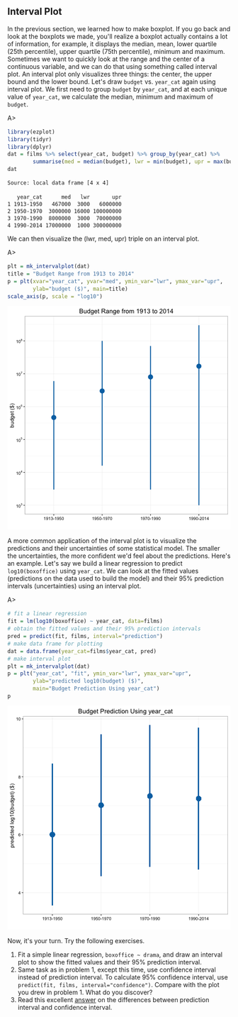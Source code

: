 ## Interval Plot

In the previous section, we learned how to make boxplot. If you go back and look at the boxplots we made, you'll realize a boxplot actually contains a lot of information, for example, it displays the median, mean, lower quartile (25th percentile), upper quartile (75th percentile), minimum and maximum. Sometimes we want to quickly look at the range and the center of a continuous variable, and we can do that using something called interval plot. An interval plot only visualizes three things: the center, the upper bound and the lower bound. Let's draw `budget` vs. `year_cat` again using interval plot. We first need to group `budget` by `year_cat`, and at each unique value of `year_cat`, we calculate the median, minimum and maximum of `budget`.

A>
```r
library(ezplot)
library(tidyr)
library(dplyr)
dat = films %>% select(year_cat, budget) %>% group_by(year_cat) %>%
        summarise(med = median(budget), lwr = min(budget), upr = max(budget))
dat
```

```
Source: local data frame [4 x 4]

   year_cat      med   lwr       upr
1 1913-1950   467000  3000   6000000
2 1950-1970  3000000 16000 100000000
3 1970-1990  8000000  3000  70000000
4 1990-2014 17000000  1000 300000000
```

We can then visualize the (lwr, med, upr) triple on an interval plot. 

A>
```r
plt = mk_intervalplot(dat)
title = "Budget Range from 1913 to 2014"
p = plt(xvar="year_cat", yvar="med", ymin_var="lwr", ymax_var="upr",
        ylab="budget ($)", main=title)
scale_axis(p, scale = "log10")
```

![Range of Budget Over the Years](images/intervalplot_budget_vs_year_cat-1.png) 

A more common application of the interval plot is to visualize the predictions and their uncertainties of some statistical model. The smaller the uncertainties, the more confident we'd feel about the predictions. Here's an example. Let's say we build a linear regression to predict `log10(boxoffice)` using `year_cat`. We can look at the fitted values (predictions on the data used to build the model) and their 95% prediction intervals (uncertainties) using an interval plot.

A>
```r
# fit a linear regression
fit = lm(log10(boxoffice) ~ year_cat, data=films)
# obtain the fitted values and their 95% prediction intervals
pred = predict(fit, films, interval="prediction")
# make data frame for plotting
dat = data.frame(year_cat=films$year_cat, pred)
# make interval plot
plt = mk_intervalplot(dat)
p = plt("year_cat", "fit", ymin_var="lwr", ymax_var="upr", 
        ylab="predicted log10(budget) ($)", 
        main="Budget Prediction Using year_cat")
p
```

![Fitted Values and 95% Prediction Intervals](images/intervalplot_lm-1.png) 

Now, it's your turn. Try the following exercises.

1. Fit a simple linear regression, `boxoffice ~ drama`, and draw an interval plot to show the fitted values and their 95% prediction interval. 
2. Same task as in problem 1, except this time, use confidence interval instead of prediction interval. To calculate 95% confidence interval, use `predict(fit, films, interval="confidence")`. Compare with the plot you drew in problem 1. What do you discover?
3. Read this excellent [answer](http://stats.stackexchange.com/questions/16493/difference-between-confidence-intervals-and-prediction-intervals) on the differences between prediction interval and confidence interval.
